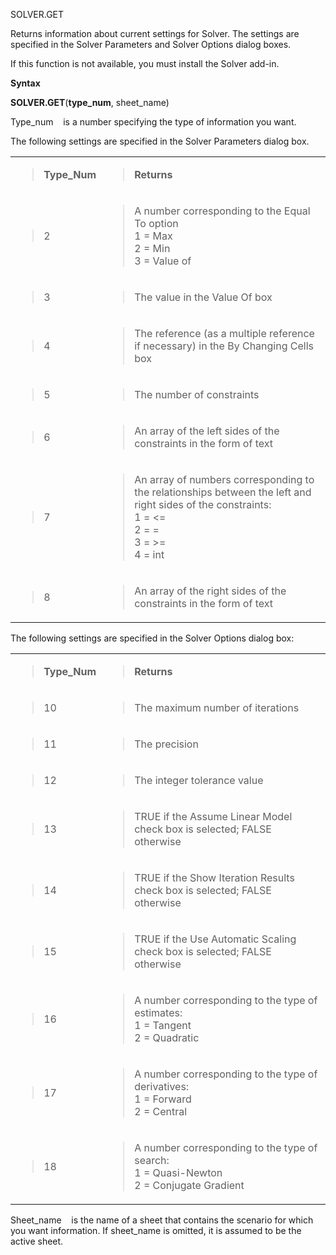 SOLVER.GET

Returns information about current settings for Solver. The settings are
specified in the Solver Parameters and Solver Options dialog boxes.

If this function is not available, you must install the Solver add-in.

**Syntax**

**SOLVER.GET**(**type\_num**, sheet\_name)

Type\_num    is a number specifying the type of information you want.

The following settings are specified in the Solver Parameters dialog
box.

<table>
<tbody>
<tr class="odd">
<td><blockquote>
<p><strong>Type_Num</strong></p>
</blockquote></td>
<td><blockquote>
<p><strong>Returns</strong></p>
</blockquote></td>
</tr>
<tr class="even">
<td><blockquote>
<p>2</p>
</blockquote></td>
<td><blockquote>
<p>A number corresponding to the Equal To option<br />
1 = Max<br />
2 = Min<br />
3 = Value of</p>
</blockquote></td>
</tr>
<tr class="odd">
<td><blockquote>
<p>3</p>
</blockquote></td>
<td><blockquote>
<p>The value in the Value Of box</p>
</blockquote></td>
</tr>
<tr class="even">
<td><blockquote>
<p>4</p>
</blockquote></td>
<td><blockquote>
<p>The reference (as a multiple reference if necessary) in the By Changing Cells box</p>
</blockquote></td>
</tr>
<tr class="odd">
<td><blockquote>
<p>5</p>
</blockquote></td>
<td><blockquote>
<p>The number of constraints</p>
</blockquote></td>
</tr>
<tr class="even">
<td><blockquote>
<p>6</p>
</blockquote></td>
<td><blockquote>
<p>An array of the left sides of the constraints in the form of text</p>
</blockquote></td>
</tr>
<tr class="odd">
<td><blockquote>
<p>7</p>
</blockquote></td>
<td><blockquote>
<p>An array of numbers corresponding to the relationships between the left and right sides of the constraints:<br />
1 = &lt;=<br />
2 = =<br />
3 = &gt;=<br />
4 = int</p>
</blockquote></td>
</tr>
<tr class="even">
<td><blockquote>
<p>8</p>
</blockquote></td>
<td><blockquote>
<p>An array of the right sides of the constraints in the form of text</p>
</blockquote></td>
</tr>
</tbody>
</table>

The following settings are specified in the Solver Options dialog box:

<table>
<tbody>
<tr class="odd">
<td><blockquote>
<p><strong>Type_Num</strong></p>
</blockquote></td>
<td><blockquote>
<p><strong>Returns</strong></p>
</blockquote></td>
</tr>
<tr class="even">
<td><blockquote>
<p>10</p>
</blockquote></td>
<td><blockquote>
<p>The maximum number of iterations</p>
</blockquote></td>
</tr>
<tr class="odd">
<td><blockquote>
<p>11</p>
</blockquote></td>
<td><blockquote>
<p>The precision</p>
</blockquote></td>
</tr>
<tr class="even">
<td><blockquote>
<p>12</p>
</blockquote></td>
<td><blockquote>
<p>The integer tolerance value</p>
</blockquote></td>
</tr>
<tr class="odd">
<td><blockquote>
<p>13</p>
</blockquote></td>
<td><blockquote>
<p>TRUE if the Assume Linear Model check box is selected; FALSE otherwise</p>
</blockquote></td>
</tr>
<tr class="even">
<td><blockquote>
<p>14</p>
</blockquote></td>
<td><blockquote>
<p>TRUE if the Show Iteration Results check box is selected; FALSE otherwise</p>
</blockquote></td>
</tr>
<tr class="odd">
<td><blockquote>
<p>15</p>
</blockquote></td>
<td><blockquote>
<p>TRUE if the Use Automatic Scaling check box is selected; FALSE otherwise</p>
</blockquote></td>
</tr>
<tr class="even">
<td><blockquote>
<p>16</p>
</blockquote></td>
<td><blockquote>
<p>A number corresponding to the type of estimates:<br />
1 = Tangent<br />
2 = Quadratic</p>
</blockquote></td>
</tr>
<tr class="odd">
<td><blockquote>
<p>17</p>
</blockquote></td>
<td><blockquote>
<p>A number corresponding to the type of derivatives:<br />
1 = Forward<br />
2 = Central</p>
</blockquote></td>
</tr>
<tr class="even">
<td><blockquote>
<p>18</p>
</blockquote></td>
<td><blockquote>
<p>A number corresponding to the type of search:<br />
1 = Quasi-Newton<br />
2 = Conjugate Gradient</p>
</blockquote></td>
</tr>
</tbody>
</table>

Sheet\_name    is the name of a sheet that contains the scenario for
which you want information. If sheet\_name is omitted, it is assumed to
be the active sheet.



